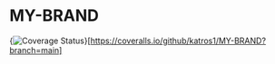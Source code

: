 # MY-BRAND

{<img src="https://coveralls.io/repos/github/katros1/MY-BRAND/badge.svg?branch=main" alt="Coverage Status" />}[https://coveralls.io/github/katros1/MY-BRAND?branch=main]
